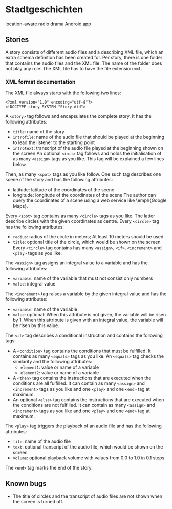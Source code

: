 # Stadtgeschichten 
location-aware radio drama Android app

## Stories
A story consists of different audio files and a describing XML file, which an extra schema definition has been created for.
Per story, there is one folder that contains the audio files and the XML file.
The name of the folder does not play any role.
The XML file has to have the file extension `xml`.

### XML format documentation
The XML file always starts with the following two lines:

    <?xml version="1.0" encoding="utf-8"?>
    <!DOCTYPE story SYSTEM "Story.dtd">

A `<story>` tag follows and encapsulates the complete story.
It has the following attributes:
* `title`: name of the story
* `introfile`: name of the audio file that should be played at the beginning to lead the listener to the starting point
* `introtext`: transcript of the audio file played at the beginning shown on the screen
An optional `<init>` tag follows and holds the initialisation of as many `<assign>` tags as you like.
This tag will be explained a few lines below.

Then, as many `<spot>` tags as you like follow.
One such tag describes one scene of the story and has the following attributes:
* latitude: latitude of the coordinates of the scene
* longitude: longitude of the coordinates of the scene
The author can query the coordinates of a scene using a web service like \emph{Google Maps}.

Every `<spot>` tag contains as many `<circle>` tags as you like.
The latter describe circles with the given coordinates as centre.
Every `<circle>` tag has the following attributes:
* `radius`: radius of the circle in meters; At least 10 meters should be used.
* `title`: optional title of the circle, which would be shown on the screen
Every `<circle>` tag contains has many `<assign>`, `<if>`, `<increment>` and `<play>` tags as you like.

The `<assign>` tag assigns an integral value to a variable and has the following attributes:
* `variable`: name of the variable that must not consist only numbers
* `value`: integral value

The `<increment>` tag raises a variable by the given integral value and has the following attributes:
* `variable`: name of the variable
* `value`: optional: When this attribute is not given, the variable will be risen by 1. When this attribute is given with an integral value, the variable will be risen by this value.

The `<if>` tag describes a conditional instruction and contains the following tags:
* A `<condition>` tag contains the conditions that must be fulfilled.
It contains as many `<equals>` tags as you like.
An `<equals>` tag checks the similarity and the following attributes:
    * `element1`: value or name of a variable
    * `element2`: value or name of a variable
* A `<then>` tag contains the instructions that are executed when the conditions are all fulfilled.
It can contain as many `<assign>` and `<increment>` tags as you like and one `<play>` and one `<end>` tag at maximum.
* An optional `<else>` tag contains the instructions that are executed when the conditions are not fulfilled.
It can contain as many `<assign>` and `<increment>` tags as you like and one `<play>` and one `<end>` tag at maximum.

The `<play>` tag triggers the playback of an audio file and has the following attributes:
* `file`: name of the audio file
* `text`: optional transcript of the audio file, which would be shown on the screen
* `volume`: optional playback volume with values from 0.0 to 1.0 in 0.1 steps

The `<end>` tag marks the end of the story.


## Known bugs
* The title of circles and the transcript of audio files are not shown when the screen is turned off.
